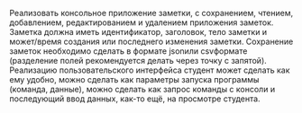 Реализовать консольное приложение заметки, с сохранением, чтением, добавлением, редактированием и удалением приложения заметок. Заметка должна иметь идентификатор, заголовок, тело заметки и может/время создания или последнего изменения заметки. Сохранение заметок необходимо сделать в формате jsonили csvформате (разделение полей рекомендуется делать через точку с запятой). Реализацию пользовательского интерфейса студент может сделать как ему удобно, можно сделать как параметры запуска программы (команда, данные), можно сделать как запрос команды с консоли и последующий ввод данных, как-то ещё, на просмотре студента.